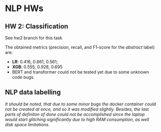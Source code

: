 # NLP HWs
## HW 2: Classification
See hw2 branch for this task

The obtained metrics (precision, recall, and F1-score for the *abstract* label) are:
- **LR**: 0.416, 0.861, 0.561;
- **XGB**: 0.555, 0.928, 0.695
- BERT and transformer could not be tested yet due to some unknown code bugs.



## NLP data labelling

*It should be noted, that due to some minor bugs the docker container could not be created at once, and so it was modified slightly.
Besides, the last parts of definiton of done could not be accomplished since the laptop would start glitching significantly due to high RAM consumption, as well disk space limitations.*

